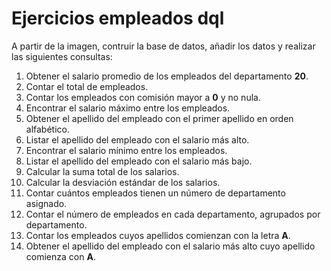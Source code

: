 # Ejercicios empleados dql

A partir de la imagen, contruir la base de datos, añadir los datos y realizar las siguientes consultas:

1. Obtener el salario promedio de los empleados del departamento **20**.  
2. Contar el total de empleados.  
3. Contar los empleados con comisión mayor a **0** y no nula.  
4. Encontrar el salario máximo entre los empleados.  
5. Obtener el apellido del empleado con el primer apellido en orden alfabético.  
6. Listar el apellido del empleado con el salario más alto.  
7. Encontrar el salario mínimo entre los empleados.  
8. Listar el apellido del empleado con el salario más bajo.  
9. Calcular la suma total de los salarios.  
10. Calcular la desviación estándar de los salarios.  
11. Contar cuántos empleados tienen un número de departamento asignado.  
12. Contar el número de empleados en cada departamento, agrupados por departamento.  
13. Contar los empleados cuyos apellidos comienzan con la letra **A**.  
14. Obtener el apellido del empleado con el salario más alto cuyo apellido comienza con **A**.  